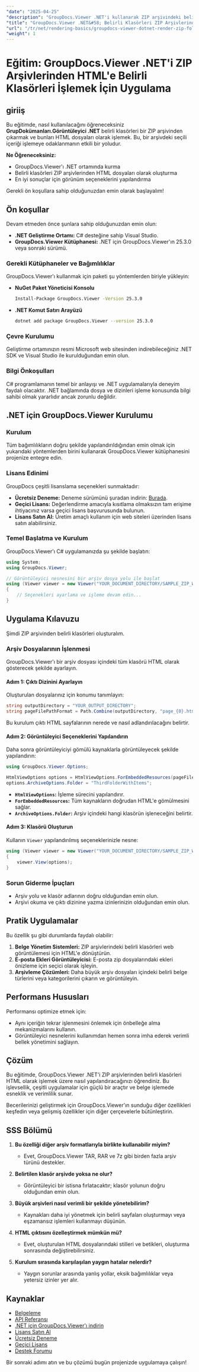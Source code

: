 ```yaml
---
"date": "2025-04-25"
"description": "GroupDocs.Viewer .NET'i kullanarak ZIP arşivindeki belirli klasörleri HTML dosyaları olarak verimli bir şekilde nasıl oluşturacağınızı öğrenin. Belge yönetimi ve önizleme uygulamaları için mükemmeldir."
"title": "GroupDocs.Viewer .NET&#58; Belirli Klasörleri ZIP Arşivlerinden HTML'ye Dönüştürme"
"url": "/tr/net/rendering-basics/groupdocs-viewer-dotnet-render-zip-folders-html/"
"weight": 1
---
```


# Eğitim: GroupDocs.Viewer .NET'i ZIP Arşivlerinden HTML'e Belirli Klasörleri İşlemek İçin Uygulama

## giriiş

Bu eğitimde, nasıl kullanılacağını öğreneceksiniz **GrupDokümanları.Görüntüleyici .NET** belirli klasörleri bir ZIP arşivinden çıkarmak ve bunları HTML dosyaları olarak işlemek. Bu, bir arşivdeki seçili içeriği işlemeye odaklanmanın etkili bir yoludur.

**Ne Öğreneceksiniz:**
- GroupDocs.Viewer'ı .NET ortamında kurma
- Belirli klasörleri ZIP arşivlerinden HTML dosyaları olarak oluşturma
- En iyi sonuçlar için görünüm seçeneklerini yapılandırma

Gerekli ön koşullara sahip olduğunuzdan emin olarak başlayalım!

## Ön koşullar

Devam etmeden önce şunlara sahip olduğunuzdan emin olun:
- **.NET Geliştirme Ortamı:** C# desteğine sahip Visual Studio.
- **GroupDocs.Viewer Kütüphanesi:** .NET için GroupDocs.Viewer'ın 25.3.0 veya sonraki sürümü.

### Gerekli Kütüphaneler ve Bağımlılıklar

GroupDocs.Viewer'ı kullanmak için paketi şu yöntemlerden biriyle yükleyin:

- **NuGet Paket Yöneticisi Konsolu**
  ```bash
  Install-Package GroupDocs.Viewer -Version 25.3.0
  ```
  
- **.NET Komut Satırı Arayüzü**
  ```bash
  dotnet add package GroupDocs.Viewer --version 25.3.0
  ```

### Çevre Kurulumu

Geliştirme ortamınızın resmi Microsoft web sitesinden indirebileceğiniz .NET SDK ve Visual Studio ile kurulduğundan emin olun.

### Bilgi Önkoşulları

C# programlamanın temel bir anlayışı ve .NET uygulamalarıyla deneyim faydalı olacaktır. .NET bağlamında dosya ve dizinleri işleme konusunda bilgi sahibi olmak yararlıdır ancak zorunlu değildir.

## .NET için GroupDocs.Viewer Kurulumu

### Kurulum

Tüm bağımlılıkların doğru şekilde yapılandırıldığından emin olmak için yukarıdaki yöntemlerden birini kullanarak GroupDocs.Viewer kütüphanesini projenize entegre edin.

### Lisans Edinimi

GroupDocs çeşitli lisanslama seçenekleri sunmaktadır:
- **Ücretsiz Deneme:** Deneme sürümünü şuradan indirin: [Burada](https://releases.groupdocs.com/viewer/net/).
- **Geçici Lisans:** Değerlendirme amacıyla kısıtlama olmaksızın tam erişime ihtiyacınız varsa geçici lisans başvurusunda bulunun.
- **Lisans Satın Al:** Üretim amaçlı kullanım için web siteleri üzerinden lisans satın alabilirsiniz.

### Temel Başlatma ve Kurulum

GroupDocs.Viewer'ı C# uygulamanızda şu şekilde başlatın:

```csharp
using System;
using GroupDocs.Viewer;

// Görüntüleyici nesnesini bir arşiv dosya yolu ile başlat
using (Viewer viewer = new Viewer("YOUR_DOCUMENT_DIRECTORY/SAMPLE_ZIP_WITH_FOLDERS.zip"))
{
    // Seçenekleri ayarlama ve işleme devam edin...
}
```

## Uygulama Kılavuzu

Şimdi ZIP arşivinden belirli klasörleri oluşturalım.

### Arşiv Dosyalarının İşlenmesi

GroupDocs.Viewer'ı bir arşiv dosyası içindeki tüm klasörü HTML olarak gösterecek şekilde ayarlayın.

#### Adım 1: Çıktı Dizinini Ayarlayın

Oluşturulan dosyalarınız için konumu tanımlayın:

```csharp
string outputDirectory = "YOUR_OUTPUT_DIRECTORY";
string pageFilePathFormat = Path.Combine(outputDirectory, "page_{0}.html");
```

Bu kurulum çıktı HTML sayfalarının nerede ve nasıl adlandırılacağını belirtir.

#### Adım 2: Görüntüleyici Seçeneklerini Yapılandırın

Daha sonra görüntüleyiciyi gömülü kaynaklarla görüntüleyecek şekilde yapılandırın:

```csharp
using GroupDocs.Viewer.Options;

HtmlViewOptions options = HtmlViewOptions.ForEmbeddedResources(pageFilePathFormat);
options.ArchiveOptions.Folder = "ThirdFolderWithItems";
```
- **`HtmlViewOptions`:** İşleme sürecini yapılandırır.
- **`ForEmbeddedResources`:** Tüm kaynakların doğrudan HTML'e gömülmesini sağlar.
- **`ArchiveOptions.Folder`:** Arşiv içindeki hangi klasörün işleneceğini belirtir.

#### Adım 3: Klasörü Oluşturun

Kullanın `Viewer` yapılandırılmış seçeneklerinizle nesne:

```csharp
using (Viewer viewer = new Viewer("YOUR_DOCUMENT_DIRECTORY/SAMPLE_ZIP_WITH_FOLDERS.zip"))
{
    viewer.View(options);
}
```

### Sorun Giderme İpuçları

- Arşiv yolu ve klasör adlarının doğru olduğundan emin olun.
- Arşivi okuma ve çıktı dizinine yazma izinlerinizin olduğundan emin olun.

## Pratik Uygulamalar

Bu özellik şu gibi durumlarda faydalı olabilir:
1. **Belge Yönetim Sistemleri:** ZIP arşivlerindeki belirli klasörleri web görüntülemesi için HTML'e dönüştürün.
2. **E-posta Ekleri Görüntüleyicisi:** E-posta zip dosyalarındaki ekleri önizleme için seçici olarak işleyin.
3. **Arşivleme Çözümleri:** Daha büyük arşiv dosyaları içindeki belirli belge türlerini veya kategorilerini çıkarın ve görüntüleyin.

## Performans Hususları

Performansı optimize etmek için:
- Aynı içeriğin tekrar işlenmesini önlemek için önbelleğe alma mekanizmalarını kullanın.
- Görüntüleyici nesnelerini kullanımdan hemen sonra imha ederek verimli bellek yönetimini sağlayın.

## Çözüm

Bu eğitimde, GroupDocs.Viewer .NET'i ZIP arşivlerinden belirli klasörleri HTML olarak işlemek üzere nasıl yapılandıracağınızı öğrendiniz. Bu işlevsellik, çeşitli uygulamalar için güçlü bir araçtır ve belge işlemede esneklik ve verimlilik sunar.

Becerilerinizi geliştirmek için GroupDocs.Viewer'ın sunduğu diğer özellikleri keşfedin veya gelişmiş özellikler için diğer çerçevelerle bütünleştirin.

## SSS Bölümü

1. **Bu özelliği diğer arşiv formatlarıyla birlikte kullanabilir miyim?**
   - Evet, GroupDocs.Viewer TAR, RAR ve 7z gibi birden fazla arşiv türünü destekler.

2. **Belirtilen klasör arşivde yoksa ne olur?**
   - Görüntüleyici bir istisna fırlatacaktır; klasör yolunun doğru olduğundan emin olun.

3. **Büyük arşivleri nasıl verimli bir şekilde yönetebilirim?**
   - Kaynakları daha iyi yönetmek için belirli sayfaları oluşturmayı veya eşzamansız işlemleri kullanmayı düşünün.

4. **HTML çıktısını özelleştirmek mümkün mü?**
   - Evet, oluşturulan HTML dosyalarındaki stilleri ve betikleri, oluşturma sonrasında değiştirebilirsiniz.

5. **Kurulum sırasında karşılaşılan yaygın hatalar nelerdir?**
   - Yaygın sorunlar arasında yanlış yollar, eksik bağımlılıklar veya yetersiz izinler yer alır.

## Kaynaklar

- [Belgeleme](https://docs.groupdocs.com/viewer/net/)
- [API Referansı](https://reference.groupdocs.com/viewer/net/)
- [.NET için GroupDocs.Viewer'ı indirin](https://releases.groupdocs.com/viewer/net/)
- [Lisans Satın Al](https://purchase.groupdocs.com/buy)
- [Ücretsiz Deneme](https://releases.groupdocs.com/viewer/net/)
- [Geçici Lisans](https://purchase.groupdocs.com/temporary-license/)
- [Destek Forumu](https://forum.groupdocs.com/c/viewer/9)

Bir sonraki adımı atın ve bu çözümü bugün projenizde uygulamaya çalışın!